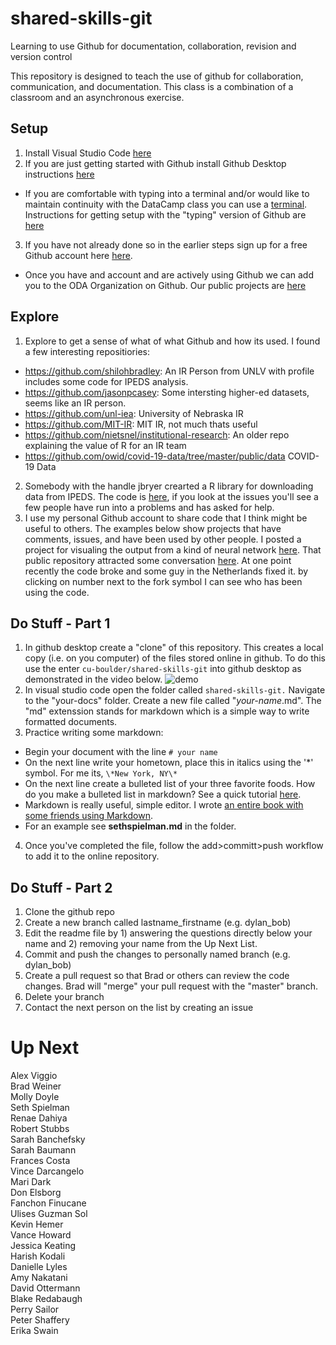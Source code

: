 # shared-skills-git
Learning to use Github for documentation, collaboration, revision and version control

This repository is designed to teach the use of github for collaboration, communication, and documentation.  This class is a combination of a classroom and an asynchronous exercise.

## Setup
1.  Install Visual Studio Code [here](https://code.visualstudio.com)
2.  If you are just getting started with Github install Github Desktop instructions [here](https://docs.github.com/en/free-pro-team@latest/desktop/installing-and-configuring-github-desktop/installing-github-desktop)
  * If you are comfortable with typing into a terminal and/or would like to maintain continuity with the DataCamp class you can use a [terminal](https://en.wikipedia.org/wiki/Windows_Terminal).  Instructions for getting setup with the "typing" version of Github are [here](https://docs.github.com/en/free-pro-team@latest/github/getting-started-with-github/quickstart)
3.  If you have not already done so in the earlier steps sign up for a free Github account here [here](https://github.com/join?ref_cta=Sign+up&ref_loc=header+logged+out&ref_page=%2F&source=header-home).  
  * Once you have and account and are actively using Github we can add you to the ODA Organization on Github.  Our public projects are [here](https://github.com/cu-boulder)

## Explore
1. Explore to get a sense of what of what Github and how its used.  I found a few interesting repositiories:
  * https://github.com/shilohbradley: An IR Person from UNLV with profile includes some code for IPEDS analysis.
  * https://github.com/jasonpcasey: Some intersting higher-ed datasets, seems like an IR person.
  * https://github.com/unl-iea: University of Nebraska IR
  * https://github.com/MIT-IR: MIT IR, not much thats useful
  * https://github.com/nietsnel/institutional-research: An older repo explaining the value of R for an IR team
  * https://github.com/owid/covid-19-data/tree/master/public/data COVID-19 Data
2. Somebody with the handle jbryer crearted a R library for downloading data from IPEDS.  The code is [here](https://github.com/jbryer/ipeds), if you look at the issues you'll see a few people have run into a problems and has asked for help.
3. I use my personal Github account to share code that I think might be useful to others.  The examples below show projects that have comments, issues, and have been used by other people.  I posted a project for visualing the output from a kind of neural network [here](https://github.com/geoss/som_visualization_r).  That public repository attracted some conversation [here](https://github.com/geoss/som_visualization_r/issues?q=).  At one point recently the code broke and some guy in the Netherlands fixed it.  by clicking on number next to the fork symbol I can see who has been using the code. 


## Do Stuff - Part 1
1.  In github desktop create a "clone" of this repository.  This creates a local copy (i.e. on you computer) of the files stored online in github.  To do this use the enter `cu-boulder/shared-skills-git` into github desktop as demonstrated in the video below.
![demo](./images/clone-using-github-desktop.gif)
2.  In visual studio code open the folder called `shared-skills-git.`  Navigate to the "your-docs" folder.  Create a new file called "*your-name*.md".  The "md" extenssion stands for markdown which is a simple way to write formatted documents.
3.  Practice writing some markdown:
  * Begin your document with the line `# your name`
  * On the next line write your hometown, place this in italics using the '*' symbol.  For me its, `\*New York, NY\*`
  * On the next line create a bulleted list of your three favorite foods.  How do you make a bulleted list in markdown?  See a quick tutorial [here](https://guides.github.com/features/mastering-markdown/).
  * Markdown is really useful, simple editor.  I wrote [an entire book with some friends using Markdown](https://www.amazon.com/Urban-Analytics-Spatial-Gis/dp/1473958636).
  * For an example see **sethspielman.md** in the folder.
4. Once you've completed the file, follow the add>committ>push workflow to add it to the online repository.

## Do Stuff - Part 2

1. Clone the github repo
2. Create a new branch called lastname_firstname (e.g. dylan_bob)
3. Edit the readme file by 1) answering the questions directly below your name and 2) removing your name from the Up Next List.
4. Commit and push the changes to personally named branch (e.g. dylan_bob)
5. Create a pull request so that Brad or others can review the code changes.  Brad will "merge" your pull request with the "master" branch.
7. Delete your branch
8. Contact the next person on the list by creating an issue

# Up Next
Alex Viggio<br/>
Brad  Weiner<br/> 
Molly Doyle<br/>
Seth Spielman<br/>
Renae Dahiya<br/> 
Robert Stubbs<br/>
Sarah Banchefsky<br/>
Sarah Baumann<br/>
Frances Costa<br/>
Vince Darcangelo<br/> 
Mari Dark<br/>
Don Elsborg<br/>
Fanchon Finucane<br/>
Ulises Guzman Sol<br/>
Kevin Hemer<br/>
Vance Howard<br/> 
Jessica Keating<br/> 
Harish Kodali<br/>
Danielle Lyles<br/>
Amy Nakatani<br/>
David Ottermann<br/>
Blake Redabaugh<br/>
Perry Sailor<br/>
Peter  Shaffery<br/> 
Erika Swain<br/>
